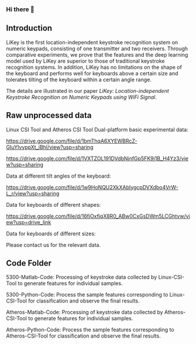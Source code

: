 ### Hi there 👋

<!--
**LiKey-CSI/LiKey-CSI** is a ✨ _special_ ✨ repository because its `README.md` (this file) appears on your GitHub profile.

Here are some ideas to get you started:

- 🔭 I’m currently working on ...
- 🌱 I’m currently learning ...
- 👯 I’m looking to collaborate on ...
- 🤔 I’m looking for help with ...
- 💬 Ask me about ...
- 📫 How to reach me: ...
- 😄 Pronouns: ...
- ⚡ Fun fact: ...
-->
## Introduction
LiKey is the first location-independent keystroke recognition system on numeric keypads, consisting of one transmitter and two receivers. Through comparative experiments, we prove that the features and the deep learning model used by LiKey are superior to those of traditional keystroke recognition systems. In addition, LiKey has no limitations on the shape of the keyboard and performs well for keyboards above a certain size and tolerates tilting of the keyboard within a certain angle range.

The details are illustrated in our paper *LiKey: Location-independent Keystroke Recognition on Numeric Keypads using WiFi Signal*.

## Raw unprocessed data
Linux CSI Tool and Atheros CSI Tool Dual-platform basic experimental data: 

https://drive.google.com/file/d/1bmThqA6XYEWBRcZ-GIuYIvyppXt_iBhl/view?usp=sharing

https://drive.google.com/file/d/1VXTZOL191DVdbNjnfGp5FK9j1B_H4Yz3/view?usp=sharing

Data at different tilt angles of the keyboard:

https://drive.google.com/file/d/1w9HoNQU2XkXAbIygcpDVXdbo4VrW-L_r/view?usp=sharing

Data for keyboards of different shapes:

https://drive.google.com/file/d/16fjOxfjqX8R0_ABw0CxGsDWm5LCGhtvw/view?usp=drive_link

Data for keyboards of different sizes:

Please contact us for the relevant data.

## Code Folder
5300-Matlab-Code: Processing of keystroke data collected by Linux-CSI-Tool to generate features for individual samples.

5300-Python-Code: Process the sample features corresponding to Linux-CSI-Tool for classification and observe the final results.

Atheros-Matlab-Code: Processing of keystroke data collected by Atheros-CSI-Tool to generate features for individual samples.

Atheros-Python-Code: Process the sample features corresponding to Atheros-CSI-Tool for classification and observe the final results.
